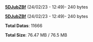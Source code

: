 [**5DJubZBf**](/data/5DJubZBf.txt) (24/02/23 - 12:49)- 240 bytes

[**5DJubZBf**](/data/5DJubZBf.txt) (24/02/23 - 12:49)- 240 bytes

**Total Datas**: 11666

**Total Size**: 76.47 MB / 76.5 MB